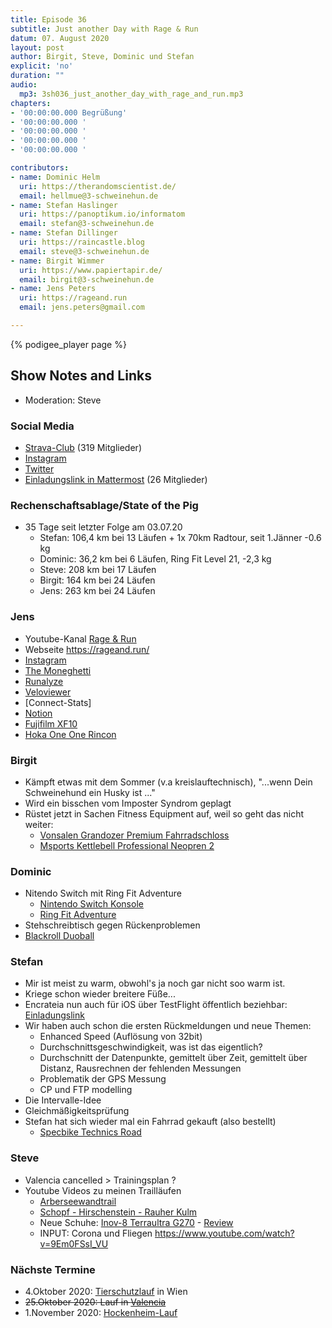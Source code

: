 ```yaml
---
title: Episode 36
subtitle: Just another Day with Rage & Run
datum: 07. August 2020
layout: post
author: Birgit, Steve, Dominic und Stefan
explicit: 'no'
duration: ""
audio:
  mp3: 3sh036_just_another_day_with_rage_and_run.mp3
chapters:
- '00:00:00.000 Begrüßung'
- '00:00:00.000 '
- '00:00:00.000 '
- '00:00:00.000 '
- '00:00:00.000 '

contributors:
- name: Dominic Helm
  uri: https://therandomscientist.de/
  email: hellmue@3-schweinehun.de
- name: Stefan Haslinger
  uri: https://panoptikum.io/informatom
  email: stefan@3-schweinehun.de
- name: Stefan Dillinger
  uri: https://raincastle.blog
  email: steve@3-schweinehun.de
- name: Birgit Wimmer
  uri: https://www.papiertapir.de/
  email: birgit@3-schweinehun.de
- name: Jens Peters
  uri: https://rageand.run
  email: jens.peters@gmail.com

---
```


{% podigee_player page %}

## Show Notes and Links

* Moderation: Steve

### Social Media

* [Strava-Club](https://www.strava.com/clubs/3schweinehunde) (319 Mitglieder)
* [Instagram](https://www.instagram.com/3_schweinehunde/)
* [Twitter](https://twitter.com/3schweinehunde)
* [Einladungslink in Mattermost](https://mattermost.informatom.com/signup_user_complete/?id=pniz51hpoiyqumcdeu11463o8h) (26 Mitglieder)


### Rechenschaftsablage/State of the Pig

* 35 Tage seit letzter Folge am 03.07.20
  * Stefan: 106,4 km bei 13 Läufen + 1x 70km Radtour, seit 1.Jänner -0.6 kg
  * Dominic: 36,2 km bei 6 Läufen, Ring Fit Level 21, -2,3 kg
  * Steve: 208 km bei 17 Läufen
  * Birgit: 164 km bei 24 Läufen
  * Jens: 263 km bei 24 Läufen


### Jens

* Youtube-Kanal [Rage & Run](https://www.youtube.com/channel/UC1cFLnaWdO4AHNoPxbq6m1A)
* Webseite https://rageand.run/
* [Instagram](https://www.instagram.com/rageand.run/)
* [The Moneghetti](https://blog.strava.com/de/wow-the-moneghetti-9402/)
* [Runalyze](https://runalyze.com/?_locale=de)
* [Veloviewer](https://veloviewer.com/)
* [Connect-Stats]
* [Notion](https://www.notion.so)
* [Fujifilm XF10](https://www.amazon.de/Fujifilm-XF10-Digitalkamera-Megapixel-schwarz/dp/B07FS8S9S2)
* [Hoka One One Rincon](https://www.runnersworld.de/laufschuhe/hoka-one-one-rincon/)


### Birgit

* Kämpft etwas mit dem Sommer (v.a kreislauftechnisch), "...wenn Dein Schweinehund ein Husky ist ..."
* Wird ein bisschen vom Imposter Syndrom geplagt
* Rüstet jetzt in Sachen Fitness Equipment auf, weil so geht das nicht weiter: 
  * [Vonsalen Grandozer Premium Fahrradschloss](https://amzn.to/33BVboV)
  * [Msports Kettlebell Professional Neopren 2](https://amzn.to/3ih4SNN)


### Dominic

* Nitendo Switch mit Ring Fit Adventure
  * [Nintendo Switch Konsole](https://amzn.to/33BoZlD)
  * [Ring Fit Adventure](https://amzn.to/30EDPGl)
* Stehschreibtisch gegen Rückenproblemen 
* [Blackroll Duoball](https://amzn.to/3kp8PSk)


### Stefan

* Mir ist meist zu warm, obwohl's ja noch gar nicht soo warm ist.
* Kriege schon wieder breitere Füße...
* Encrateia nun auch für iOS über TestFlight öffentlich beziehbar: [Einladungslink](https://testflight.apple.com/join/RzIM0Yr3)
* Wir haben auch schon die ersten Rückmeldungen und neue Themen:
  * Enhanced Speed (Auflösung von 32bit)
  * Durchschnittsgeschwindigkeit, was ist das eigentlich?
  * Durchschnitt der Datenpunkte, gemittelt über Zeit, gemittelt über Distanz, Rausrechnen der fehlenden Messungen
  * Problematik der GPS Messung
  * CP und FTP modelling
* Die Intervalle-Idee
* Gleichmäßigkeitsprüfung
* Stefan hat sich wieder mal ein Fahrrad gekauft (also bestellt) 
  * [Specbike Technics Road](https://specbiketechnics.com/de/shop/zweiradriges-liegerad-road)


### Steve

* Valencia cancelled > Trainingsplan ?
* Youtube Videos zu meinen Trailläufen
  * [Arberseewandtrail](https://youtu.be/W4YSJA2AR10)
  * [Schopf - Hirschenstein - Rauher Kulm](https://youtu.be/6_o4I1SRyh8)
  * Neue Schuhe: [Inov-8 Terraultra G270](https://www.inov-8.com/eu/terraultra-g-270) - [Review](https://youtu.be/WQ12auEELaE)
  * INPUT: Corona und Fliegen https://www.youtube.com/watch?v=9Em0FSsI_VU
 

### Nächste Termine

* 4.Oktober 2020: [Tierschutzlauf](https://www.tierschutzlauf.at/) in Wien
* ~~25.Oktober 2020: Lauf in [Valencia](https://www.valenciaciudaddelrunning.com)~~
* 1.November 2020: [Hockenheim-Lauf](https://www.asgtria-hockenheim.de/hockenheim-lauf/allg-infos/)

